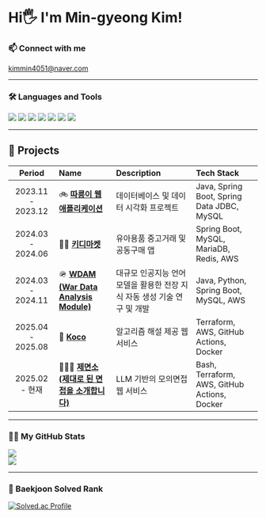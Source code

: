 <div align="left">
  
  <h1>Hi🖐 I'm Min-gyeong Kim!</h1>

  ### 📫 Connect with me
  <a href="mailto:kimmin4051@naver.com">kimmin4051@naver.com</a>

  ---

  ### 🛠️ Languages and Tools
  <img src="https://img.shields.io/badge/C-A8B9CC?style=flat&logo=C&logoColor=white" />
  <img src="https://img.shields.io/badge/C++-00599C?style=flat&logo=C%2B%2B&logoColor=white" />
  <img src="https://img.shields.io/badge/Java-007396?style=flat&logo=Java&logoColor=white" />
  <img src="https://img.shields.io/badge/SpringBoot-6DB33F?style=flat&logo=SpringBoot&logoColor=white" />
  <img src="https://img.shields.io/badge/Terraform-844FBA?style=flat&logo=Terraform&logoColor=white" />
  <img src="https://img.shields.io/badge/Docker-2496ED?style=flat&logo=Docker&logoColor=white" />
  <img src="https://img.shields.io/badge/GitHub Actions-2088FF?style=flat&logo=GitHubActions&logoColor=white" />

  ---

  ## 🔭 Projects

  | **Period** | **Name** | **Description** | **Tech Stack** |
  |:-----------:|:----------|:----------------|:----------------|
  | 2023.11 - 2023.12 | 🚲 [**따릉이 웹 애플리케이션**](https://github.com/Database-5-Project-2023) | 데이터베이스 및 데이터 시각화 프로젝트 | Java, Spring Boot, Spring Data JDBC, MySQL |
  | 2024.03 - 2024.06 | 👶🏻 [**키디마켓**](https://github.com/3C1S/child-goods-store-backEnd) | 유아용품 중고거래 및 공동구매 앱 | Spring Boot, MySQL, MariaDB, Redis, AWS |
  | 2024.03 - 2024.11 | 🪖 [**WDAM (War Data Analysis Module)**](https://github.com/WarDataAnalysisModule) | 대규모 인공지능 언어모델을 활용한 전장 지식 자동 생성 기술 연구 및 개발 | Java, Python, Spring Boot, MySQL, AWS |
  | 2025.04 - 2025.08 | 🤖 [**Koco**](https://github.com/orgs/100-hours-a-week/teams/21) | 알고리즘 해설 제공 웹 서비스 | Terraform, AWS, GitHub Actions, Docker |
  | 2025.02 - 현재 | 🤵🏻‍♀️ [**제면소 (제대로 된 면접을 소개합니다)**](https://github.com/je-myeon-so) | LLM 기반의 모의면접 웹 서비스 | Bash, Terraform, AWS, GitHub Actions, Docker |

  ---

  ### 👩‍💻 My GitHub Stats
  <img src="https://github-readme-stats.vercel.app/api/top-langs/?username=Kim-Min-Gyeong&layout=compact&theme=default&hide_border=true" />
  <br>
  <img src="https://github-readme-stats.vercel.app/api?username=Kim-Min-Gyeong&show_icons=true&theme=default&hide_border=true" />

  ---

  ### 🥇 Baekjoon Solved Rank
  <a href="https://solved.ac/kimmin4051/">
    <img src="http://mazassumnida.wtf/api/v2/generate_badge?boj=kimmin4051" alt="Solved.ac Profile" />
  </a>

</div>

